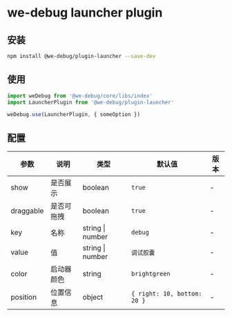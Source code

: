 # we-debug launcher plugin

## 安装

```bash
npm install @we-debug/plugin-launcher --save-dev
```

## 使用

```javascript
import weDebug from '@we-debug/core/libs/index'
import LauncherPlugin from '@we-debug/plugin-launcher'

weDebug.use(LauncherPlugin, { someOption })
```

## 配置

参数 | 说明 |  类型 | 默认值 | 版本
-|-|-|-|-|
show	 | 是否展示 | boolean | `true` | - |
draggable | 是否可拖拽 | boolean | `true` | - |
key | 名称 | string \| number | `debug` | - |
value | 值 | string \| number | `调试胶囊` | - |
color | 启动器颜色 | string | `brightgreen` | - |
position | 位置信息 | object | `{ right: 10, bottom: 20 }` | - |
